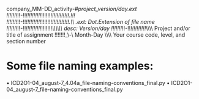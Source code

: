 company_MM-DD_activity-#_project_version/day.ext
!!!!!!!_!!-!!_!!!!!!!!!!_!!!!!!!_!!!!!!!!!!!.!!!<br>
!!!!!!!_!!-!!_!!!!!!!!!!_!!!!!!!_!!!!!!!!!!!.\\\   .ext: Dot.Extension of file name
!!!!!!!_!!-!!_!!!!!!!!!!_!!!!!!!_\\\\\\\\\\\   desc: Version/day
!!!!!!!_!!-!!_!!!!!!!!!!_\\\\\\\   Project and/or title of assignment
!!!!!!!_\\-\\   Month-Day
\\\\\\\  Your course code, level, and section number

# Some file naming examples:
• ICD2O1-04_august-7_4.04a_file-naming-conventions_final.py
• ICD2O1-04_august-7_file-naming-conventions_final.py